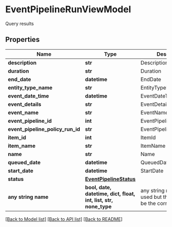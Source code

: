 # EventPipelineRunViewModel

Query results

## Properties
Name | Type | Description | Notes
------------ | ------------- | ------------- | -------------
**description** | **str** | Description | [optional] 
**duration** | **str** | Duration | [optional] 
**end_date** | **datetime** | EndDate | [optional] 
**entity_type_name** | **str** | EntityTypeName | [optional] 
**event_date_time** | **datetime** | EventDateTime | [optional] 
**event_details** | **str** | EventDetails | [optional] 
**event_name** | **str** | EventName | [optional] 
**event_pipeline_id** | **int** | EventPipelineId | [optional] 
**event_pipeline_policy_run_id** | **str** | EventPipelinePolicyRunId | [optional] 
**item_id** | **int** | ItemId | [optional] 
**item_name** | **str** | ItemName | [optional] 
**name** | **str** | Name | [optional] 
**queued_date** | **datetime** | QueuedDate | [optional] 
**start_date** | **datetime** | StartDate | [optional] 
**status** | [**EventPipelineStatus**](EventPipelineStatus.md) |  | [optional] 
**any string name** | **bool, date, datetime, dict, float, int, list, str, none_type** | any string name can be used but the value must be the correct type | [optional]

[[Back to Model list]](../README.md#documentation-for-models) [[Back to API list]](../README.md#documentation-for-api-endpoints) [[Back to README]](../README.md)


